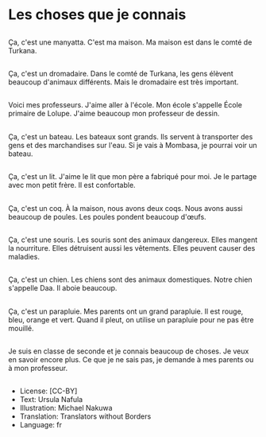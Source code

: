 # Les choses que je connais

##
Ça, c'est une manyatta.
C'est ma maison.
Ma maison est dans le
comté de Turkana.

##
Ça, c'est un
dromadaire. Dans le
comté de Turkana, les
gens élèvent beaucoup
d'animaux différents.
Mais le dromadaire est
très important.

##
Voici mes professeurs.
J'aime aller à l'école.
Mon école s'appelle
École primaire de
Lolupe.
J'aime beaucoup mon
professeur de dessin.

##
Ça, c'est un bateau.
Les bateaux sont
grands.
Ils servent à transporter
des gens et des
marchandises
sur l'eau.
Si je vais à Mombasa, je
pourrai voir un bateau.

##
Ça, c'est un lit.
J'aime le lit que mon
père a fabriqué pour
moi.
Je le partage avec mon
petit frère.
Il est confortable.

##
Ça, c'est un coq.
À la maison, nous avons
deux coqs.
Nous avons aussi
beaucoup de poules.
Les poules pondent
beaucoup d'œufs.

##
Ça, c'est une souris.
Les souris sont des
animaux dangereux.
Elles mangent la
nourriture.
Elles détruisent aussi
les vêtements.
Elles peuvent causer
des maladies.

##
Ça, c'est un chien.
Les chiens sont des
animaux domestiques.
Notre chien s'appelle
Daa.
Il aboie beaucoup.

##
Ça, c'est un parapluie.
Mes parents ont un
grand parapluie.
Il est rouge, bleu,
orange et vert.
Quand il pleut, on
utilise un parapluie
pour ne pas être
mouillé.

##
Je suis en classe de
seconde et je connais
beaucoup de choses. Je
veux en savoir encore
plus. Ce que je ne sais
pas, je demande à mes
parents ou à mon
professeur.

##
* License: [CC-BY]
* Text: Ursula Nafula
* Illustration: Michael Nakuwa
* Translation: Translators without Borders
* Language: fr

